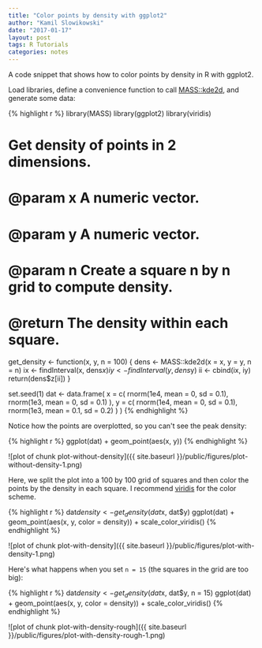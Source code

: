 ```yaml
---
title: "Color points by density with ggplot2"
author: "Kamil Slowikowski"
date: "2017-01-17"
layout: post
tags: R Tutorials
categories: notes
---
```

A code snippet that shows how to color points by density in R with ggplot2.



Load libraries, define a convenience function to call [MASS::kde2d], and generate some data:

[MASS::kde2d]: https://stat.ethz.ch/R-manual/R-devel/library/MASS/html/kde2d.html


{% highlight r %}
library(MASS)
library(ggplot2)
library(viridis)

# Get density of points in 2 dimensions.
# @param x A numeric vector.
# @param y A numeric vector.
# @param n Create a square n by n grid to compute density.
# @return The density within each square.
get_density <- function(x, y, n = 100) {
  dens <- MASS::kde2d(x = x, y = y, n = n)
  ix <- findInterval(x, dens$x)
  iy <- findInterval(y, dens$y)
  ii <- cbind(ix, iy)
  return(dens$z[ii])
}

set.seed(1)
dat <- data.frame(
  x = c(
    rnorm(1e4, mean = 0, sd = 0.1),
    rnorm(1e3, mean = 0, sd = 0.1)
  ),
  y = c(
    rnorm(1e4, mean = 0, sd = 0.1),
    rnorm(1e3, mean = 0.1, sd = 0.2)
  )
)
{% endhighlight %}

Notice how the points are overplotted, so you can't see the peak density:


{% highlight r %}
ggplot(dat) + geom_point(aes(x, y))
{% endhighlight %}

![plot of chunk plot-without-density]({{ site.baseurl }}/public/figures/plot-without-density-1.png)

Here, we split the plot into a 100 by 100 grid of squares and then color the
points by the density in each square. I recommend [viridis] for the color
scheme.

[viridis]: https://cran.r-project.org/web/packages/viridis/vignettes/intro-to-viridis.html


{% highlight r %}
dat$density <- get_density(dat$x, dat$y)
ggplot(dat) + geom_point(aes(x, y, color = density)) + scale_color_viridis()
{% endhighlight %}

![plot of chunk plot-with-density]({{ site.baseurl }}/public/figures/plot-with-density-1.png)

Here's what happens when you set `n = 15` (the squares in the grid are too big):


{% highlight r %}
dat$density <- get_density(dat$x, dat$y, n = 15)
ggplot(dat) + geom_point(aes(x, y, color = density)) + scale_color_viridis()
{% endhighlight %}

![plot of chunk plot-with-density-rough]({{ site.baseurl }}/public/figures/plot-with-density-rough-1.png)

